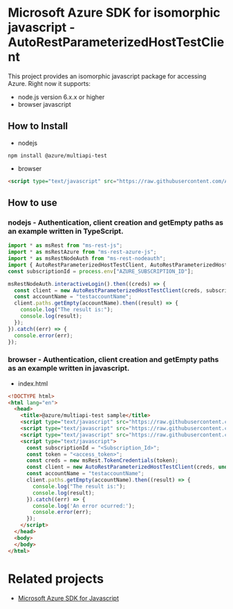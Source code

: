 # Microsoft Azure SDK for isomorphic javascript - AutoRestParameterizedHostTestClient
This project provides an isomorphic javascript package for accessing Azure. Right now it supports:
- node.js version 6.x.x or higher
- browser javascript

## How to Install

- nodejs
```
npm install @azure/multiapi-test
```
- browser
```html
<script type="text/javascript" src="https://raw.githubusercontent.com/Azure/azure-sdk-for-js/master/lib/services/@azure/multiapi-test/autoRestParameterizedHostTestClientBundle.js"></script>
```

## How to use

### nodejs - Authentication, client creation and getEmpty paths as an example written in TypeScript.

```ts
import * as msRest from "ms-rest-js";
import * as msRestAzure from "ms-rest-azure-js";
import * as msRestNodeAuth from "ms-rest-nodeauth";
import { AutoRestParameterizedHostTestClient, AutoRestParameterizedHostTestModels, AutoRestParameterizedHostTestMappers } from "@azure/multiapi-test";
const subscriptionId = process.env["AZURE_SUBSCRIPTION_ID"];

msRestNodeAuth.interactiveLogin().then((creds) => {
  const client = new AutoRestParameterizedHostTestClient(creds, subscriptionId);
  const accountName = "testaccountName";
  client.paths.getEmpty(accountName).then((result) => {
    console.log("The result is:");
    console.log(result);
  });
}).catch((err) => {
  console.error(err);
});
```

### browser - Authentication, client creation and getEmpty paths as an example written in javascript.

- index.html
```html
<!DOCTYPE html>
<html lang="en">
  <head>
    <title>@azure/multiapi-test sample</title>
    <script type="text/javascript" src="https://raw.githubusercontent.com/Azure/ms-rest-js/master/msRestBundle.js"></script>
    <script type="text/javascript" src="https://raw.githubusercontent.com/Azure/ms-rest-js/master/msRestAzureBundle.js"></script>
    <script type="text/javascript" src="https://raw.githubusercontent.com/Azure/azure-sdk-for-js/master/lib/services/@azure/multiapi-test/autoRestParameterizedHostTestClientBundle.js"></script>
    <script type="text/javascript">
      const subscriptionId = "<Subscription_Id>";
      const token = "<access_token>";
      const creds = new msRest.TokenCredentials(token);
      const client = new AutoRestParameterizedHostTestClient(creds, undefined, subscriptionId);
      const accountName = "testaccountName";
      client.paths.getEmpty(accountName).then((result) => {
        console.log("The result is:");
        console.log(result);
      }).catch((err) => {
        console.log('An error ocurred:');
        console.error(err);
      });
    </script>
  </head>
  <body>
  </body>
</html>
```

# Related projects
 - [Microsoft Azure SDK for Javascript](https://github.com/Azure/azure-sdk-for-js)
